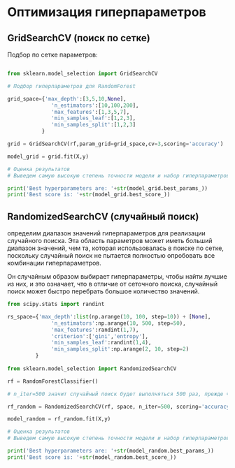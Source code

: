 # Оптимизация гиперпараметров
## GridSearchCV (поиск по сетке)

Подбор по сетке параметров:

```python

from sklearn.model_selection import GridSearchCV

# Подбор гиперпараметров для RandomForest

grid_space={'max_depth':[3,5,10,None],
              'n_estimators':[10,100,200],
              'max_features':[1,3,5,7],
              'min_samples_leaf':[1,2,3],
              'min_samples_split':[1,2,3]
           }

grid = GridSearchCV(rf,param_grid=grid_space,cv=3,scoring='accuracy')

model_grid = grid.fit(X,y)

# Оценка результатов
# Выведем самую высокую степень точности модели и набор гиперпараметров, которые обеспечили такой результат

print('Best hyperparameters are: '+str(model_grid.best_params_))
print('Best score is: '+str(model_grid.best_score_))
```

## RandomizedSearchCV (случайный поиск)

определим диапазон значений гиперпараметров для реализации случайного поиска. Эта область параметров может иметь больший диапазон значений, чем та, которая использовалась в поиске по сетке, поскольку случайный поиск не пытается полностью опробовать все комбинации гиперпараметров.

Он случайным образом выбирает гиперпараметры, чтобы найти лучшие из них, и это означает, что в отличие от сеточного поиска, случайный поиск может быстро перебрать большое количество значений.

```python
from scipy.stats import randint

rs_space={'max_depth':list(np.arange(10, 100, step=10)) + [None],
              'n_estimators':np.arange(10, 500, step=50),
              'max_features':randint(1,7),
              'criterion':['gini','entropy'],
              'min_samples_leaf':randint(1,4),
              'min_samples_split':np.arange(2, 10, step=2)
         }
         
from sklearn.model_selection import RandomizedSearchCV

rf = RandomForestClassifier()

# n_iter=500 значит случайный поиск будет выполняться 500 раз, прежде чем будет выбрана лучшая модель

rf_random = RandomizedSearchCV(rf, space, n_iter=500, scoring='accuracy', n_jobs=-1, cv=3)

model_random = rf_random.fit(X,y)

# Оценка результатов
# Выведем самую высокую степень точности модели и набор гиперпараметров, которые обеспечили такой результат

print('Best hyperparameters are: '+str(model_random.best_params_))
print('Best score is: '+str(model_random.best_score_))
```